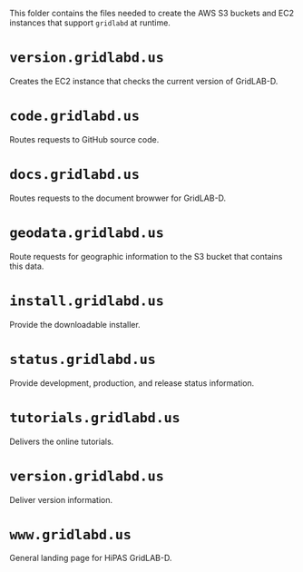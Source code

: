 This folder contains the files needed to create the AWS S3 buckets and EC2
instances that support `gridlabd` at runtime.

# `version.gridlabd.us`

Creates the EC2 instance that checks the current version of GridLAB-D.

# `code.gridlabd.us`

Routes requests to GitHub source code.

# `docs.gridlabd.us`

Routes requests to the document browwer for GridLAB-D.

# `geodata.gridlabd.us`

Route requests for geographic information to the S3 bucket that contains this data.

# `install.gridlabd.us`

Provide the downloadable installer.

# `status.gridlabd.us`

Provide development, production, and release status information.

# `tutorials.gridlabd.us`

Delivers the online tutorials.

# `version.gridlabd.us`

Deliver version information.

# `www.gridlabd.us`

General landing page for HiPAS GridLAB-D.

